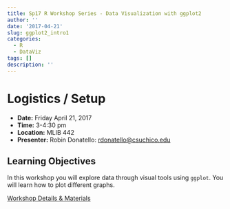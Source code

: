 ```yaml
---
title: Sp17 R Workshop Series - Data Visualization with ggplot2
author: ''
date: '2017-04-21'
slug: ggplot2_intro1
categories:
  - R
  - DataViz
tags: []
description: ''
---
```



# Logistics / Setup

* **Date:** Friday April 21, 2017 
* **Time:** 3-4:30 pm
* **Location:** MLIB 442
* **Presenter:** Robin Donatello: rdonatello@csuchico.edu 

## Learning Objectives
In this workshop you will explore data through visual tools using `ggplot`. You will learn how to plot different graphs. 

[Workshop Details & Materials](/workshop/ggplot2_intro1/)

